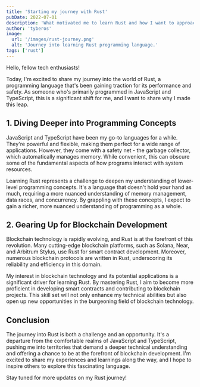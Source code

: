 ```yaml
---
title: 'Starting my journey with Rust'
pubDate: 2022-07-01
description: 'What motivated me to learn Rust and how I want to approach it.'
author: 'tyberos'
image:
  url: '/images/rust-journey.png'
  alt: 'Journey into learning Rust programming language.'
tags: ['rust']
---
```


Hello, fellow tech enthusiasts!

Today, I'm excited to share my journey into the world of Rust, a programming language that's been gaining traction for its performance and safety. As someone who's primarily programmed in JavaScript and TypeScript, this is a significant shift for me, and I want to share why I made this leap.

## 1. Diving Deeper into Programming Concepts

JavaScript and TypeScript have been my go-to languages for a while. They're powerful and flexible, making them perfect for a wide range of applications. However, they come with a safety net - the garbage collector, which automatically manages memory. While convenient, this can obscure some of the fundamental aspects of how programs interact with system resources.

Learning Rust represents a challenge to deepen my understanding of lower-level programming concepts. It's a language that doesn't hold your hand as much, requiring a more nuanced understanding of memory management, data races, and concurrency. By grappling with these concepts, I expect to gain a richer, more nuanced understanding of programming as a whole.

## 2. Gearing Up for Blockchain Development

Blockchain technology is rapidly evolving, and Rust is at the forefront of this revolution. Many cutting-edge blockchain platforms, such as Solana, Near, and Arbitrum Stylus, use Rust for smart contract development. Moreover, numerous blockchain protocols are written in Rust, underscoring its reliability and efficiency in this domain.

My interest in blockchain technology and its potential applications is a significant driver for learning Rust. By mastering Rust, I aim to become more proficient in developing smart contracts and contributing to blockchain projects. This skill set will not only enhance my technical abilities but also open up new opportunities in the burgeoning field of blockchain technology.

## Conclusion

The journey into Rust is both a challenge and an opportunity. It's a departure from the comfortable realms of JavaScript and TypeScript, pushing me into territories that demand a deeper technical understanding and offering a chance to be at the forefront of blockchain development. I'm excited to share my experiences and learnings along the way, and I hope to inspire others to explore this fascinating language.

Stay tuned for more updates on my Rust journey!

